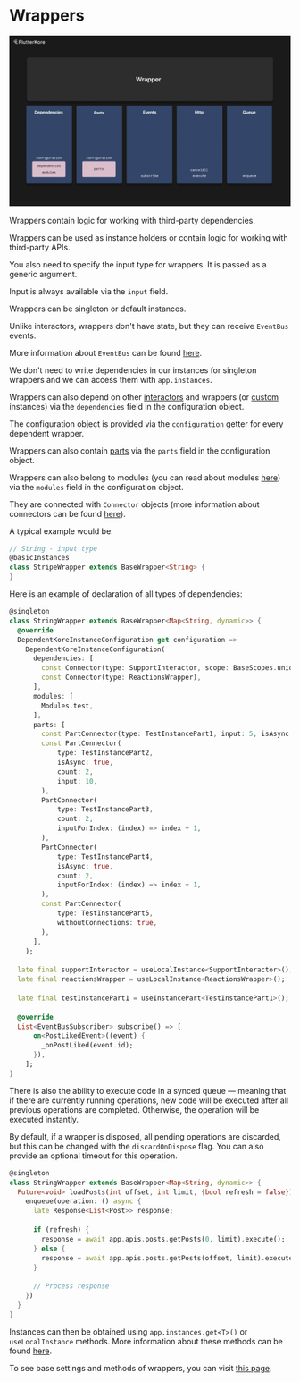# Wrappers

<img src="doc_images/wrapper.png" alt="wrapper" width="750"/>

Wrappers contain logic for working with third-party dependencies.

Wrappers can be used as instance holders or contain logic for working with third-party APIs.

You also need to specify the input type for wrappers. It is passed as a generic argument.

Input is always available via the `input` field.

Wrappers can be singleton or default instances.

Unlike interactors, wrappers don't have state, but they can receive `EventBus` events.

More information about `EventBus` can be found [here](./event_bus.md).

We don't need to write dependencies in our instances for singleton wrappers and we can access them with `app.instances`.

Wrappers can also depend on other [interactors](./interactor.md) and wrappers (or [custom](./custom_instance.md) instances) via the `dependencies` field in the configuration object.

The configuration object is provided via the `configuration` getter for every dependent wrapper.

Wrappers can also contain [parts](./instance_part.md) via the `parts` field in the configuration object.

Wrappers can also belong to modules (you can read about modules [here](./di.md)) via the `modules` field in the configuration object.

They are connected with `Connector` objects (more information about connectors can be found [here](./connectors.md)).

A typical example would be:

```dart
// String - input type
@basicInstances
class StripeWrapper extends BaseWrapper<String> {
}
```

Here is an example of declaration of all types of dependencies:

```dart
@singleton
class StringWrapper extends BaseWrapper<Map<String, dynamic>> {
  @override
  DependentKoreInstanceConfiguration get configuration =>
    DependentKoreInstanceConfiguration(
      dependencies: [
        const Connector(type: SupportInteractor, scope: BaseScopes.unique),
        const Connector(type: ReactionsWrapper),
      ],
      modules: [
        Modules.test,
      ],
      parts: [
        const PartConnector(type: TestInstancePart1, input: 5, isAsync: true),
        const PartConnector(
            type: TestInstancePart2,
            isAsync: true,
            count: 2,
            input: 10,
        ),
        PartConnector(
            type: TestInstancePart3,
            count: 2,
            inputForIndex: (index) => index + 1,
        ),
        PartConnector(
            type: TestInstancePart4,
            isAsync: true,
            count: 2,
            inputForIndex: (index) => index + 1,
        ),
        const PartConnector(
            type: TestInstancePart5,
            withoutConnections: true,
        ),
      ],
    );

  late final supportInteractor = useLocalInstance<SupportInteractor>();
  late final reactionsWrapper = useLocalInstance<ReactionsWrapper>();

  late final testInstancePart1 = useInstancePart<TestInstancePart1>();

  @override
  List<EventBusSubscriber> subscribe() => [
      on<PostLikedEvent>((event) {
        _onPostLiked(event.id);
      }),
    ];
}
```

There is also the ability to execute code in a synced queue — meaning that if there are currently running operations, new code will be executed after all previous operations are completed. Otherwise, the operation will be executed instantly.

By default, if a wrapper is disposed, all pending operations are discarded, but this can be changed with the `discardOnDispose` flag. You can also provide an optional timeout for this operation.

```dart
@singleton
class StringWrapper extends BaseWrapper<Map<String, dynamic>> {
  Future<void> loadPosts(int offset, int limit, {bool refresh = false}) async {
    enqueue(operation: () async {
      late Response<List<Post>> response;

      if (refresh) {
        response = await app.apis.posts.getPosts(0, limit).execute();
      } else {
        response = await app.apis.posts.getPosts(offset, limit).execute();
      }

      // Process response
    })
  }
}
```

Instances can then be obtained using `app.instances.get<T>()` or `useLocalInstance` methods. More information about these methods can be found [here](./di.md).

To see base settings and methods of wrappers, you can visit [this page](./kore_instance.md).